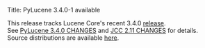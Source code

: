 Title: PyLucene 3.4.0-1 available

This release tracks Lucene Core's recent 3.4.0 <a href="https://lucene.apache.org/core/corenews.html">release</a>.<br/>
See <a href="https://svn.apache.org/repos/asf/lucene/pylucene/tags/pylucene_3_4_0/CHANGES">PyLucene 3.4.0 CHANGES</a> and <a href="https://svn.apache.org/repos/asf/lucene/pylucene/trunk/jcc/CHANGES">JCC 2.11 CHANGES</a> for details.<br/>
Source distributions are available <a href="https://archive.apache.org/dist/lucene/pylucene/">here</a>.


